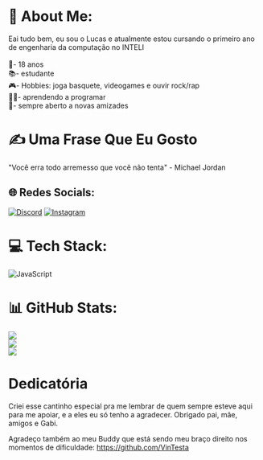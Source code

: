 # 💫 About Me:
Eai tudo bem, eu sou o Lucas e atualmente estou cursando o primeiro ano de engenharia da computação no INTELI<br><br>👤- 18 anos<br>📚- estudante<br>🎮- Hobbies: joga basquete, videogames e ouvir rock/rap<br>👩‍💻- aprendendo a programar<br>👬- sempre aberto a novas amizades

# ✍️ Uma Frase Que Eu Gosto
 "Você erra todo arremesso que você não tenta" - Michael Jordan

## 🌐 Redes Socials:
[![Discord](https://img.shields.io/badge/Discord-%237289DA.svg?logo=discord&logoColor=white)](https://discord.gg/Azzy#5930) [![Instagram](https://img.shields.io/badge/Instagram-%23E4405F.svg?logo=Instagram&logoColor=white)](https://instagram.com/lucas_pomin)
# 💻 Tech Stack:
 ![JavaScript](https://img.shields.io/badge/javascript-%23323330.svg?style=for-the-badge&logo=javascript&logoColor=%23F7DF1E)
# 📊 GitHub Stats:
![](https://github-readme-stats.vercel.app/api?username=pominss&theme=dark&hide_border=false&include_all_commits=false&count_private=false)<br/>
![](https://github-readme-streak-stats.herokuapp.com/?user=pominss&theme=dark&hide_border=false)<br/>
![](https://github-readme-stats.vercel.app/api/top-langs/?username=pominss&theme=dark&hide_border=false&include_all_commits=false&count_private=false&layout=compact)

# Dedicatória
Criei esse cantinho especial pra me lembrar de quem sempre esteve aqui para me apoiar, e a eles eu só tenho a agradecer. Obrigado pai, mãe, amigos e Gabi.

Agradeço também ao meu Buddy que está sendo meu braço direito nos momentos de dificuldade:
https://github.com/VinTesta


<!-- Proudly created with GPRM ( https://gprm.itsvg.in ) -->


